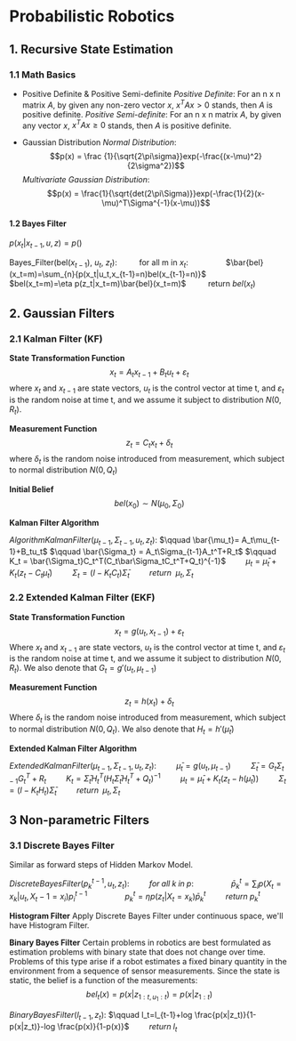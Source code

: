 # Probabilistic Robotics
## 1. Recursive State Estimation
### 1.1 Math Basics

- Positive Definite & Positive Semi-definite
*Positive Definite*: For an n x n matrix $A$, by given any non-zero vector $x$, $x^TAx>0$ stands, then $A$ is positive definite.
*Positive Semi-definite*: For an n x n matrix $A$, by given any vector $x$, $x^TAx \ge0$ stands, then $A$ is positive definite.

- Gaussian Distribution
*Normal Distribution*: 
$$p(x) = \frac {1}{\sqrt{2\pi\sigma}}exp(-\frac{(x-\mu)^2}{2\sigma^2})$$
*Multivariate Gaussian Distribution*: 
$$p(x) = \frac{1}{\sqrt{det(2\pi\Sigma)}}exp(-\frac{1}{2}(x-\mu)^T\Sigma^{-1}(x-\mu))$$

#### 1.2 Bayes Filter
$p(x_t|x_{t-1}, u, z) = p()$

Bayes_Filter(bel($x_{t-1}$), $u_t$, $z_t$):
$\qquad$ for all m in $x_t$:
$\qquad\qquad$$\bar{bel}(x_t=m)=\sum_{n}{p(x_t|u_t,x_{t-1}=n)bel(x_{t-1}=n)}$
$\qquad\qquad$$bel(x_t=m)=\eta p(z_t|x_t=m)\bar{bel}(x_t=m)$
$\qquad$ return $bel(x_t)$

## 2. Gaussian Filters

### 2.1 Kalman Filter (KF)

**State Transformation Function**
 $$x_t = A_tx_{t-1}+B_tu_t+\varepsilon_t$$
 where $x_t$ and $x_{t-1}$ are state vectors, $u_t$ is the control vector at time t, and $\varepsilon_t$ is the random noise at time t, and we assume it subject to distribution $N(0, R_t)$.

**Measurement Function**
 $$z_t=C_tx_t+\delta_t$$
where $\delta_t$ is the random noise introduced from measurement, which subject to normal distribution $N(0, Q_t)$

**Initial Belief**
$$bel(x_0) \sim N(\mu_0, \Sigma_0)$$

**Kalman Filter Algorithm**

$AlgorithmKalmanFilter(\mu_{t-1}, \Sigma_{t-1},u_t, z_t):$
$\qquad    \bar{\mu_t}= A_t\mu_{t-1}+B_tu_t$
$\qquad    \bar{\Sigma_t} = A_t\Sigma_{t-1}A_t^T+R_t$
$\qquad    K_t = \bar{\Sigma_t}C_t^T(C_t\bar\Sigma_tC_t^T+Q_t)^{-1}$
$\qquad    \mu_t = \bar\mu_t + K_t(z_t-C_t\bar\mu_t)$ 
$\qquad    \Sigma_t = (I-K_tC_t)\bar\Sigma_t$
$\qquad    return\:\;\mu_t, \Sigma_t$

### 2.2 Extended Kalman Filter (EKF)

**State Transformation Function**
 $$x_t = g(u_t, x_{t-1})+\varepsilon_t$$
 Where $x_t$ and $x_{t-1}$ are state vectors, $u_t$ is the control vector at time t, and $\varepsilon_t$ is the random noise at time t, and we assume it subject to distribution $N(0, R_t)$. We also denote that $G_t = g'(u_t, \mu_{t-1})$

**Measurement Function**
 $$z_t=h(x_t)+\delta_t$$
Where $\delta_t$ is the random noise introduced from measurement, which subject to normal distribution $N(0, Q_t)$. We also denote that $H_t=h'(\bar\mu_t)$

**Extended Kalman Filter Algorithm**

$ExtendedKalmanFilter(\mu_{t-1}, \Sigma_{t-1},u_t, z_t):$
$\qquad    \bar\mu_t = g(u_t, \mu_{t-1})$
$\qquad    \bar\Sigma_t = G_t\Sigma_{t-1}G_t^T+R_t$
$\qquad    K_t=\bar\Sigma_tH_t^T(H_t\bar\Sigma_tH_t^T+Q_t)^{-1}$
$\qquad    \mu_t = \bar\mu_t + K_t(z_t-h(\bar\mu_t))$
$\qquad    \Sigma_t=(I-K_tH_t)\bar\Sigma_t$
$\qquad    return\;\;\mu_t, \Sigma_t$

## 3 Non-parametric Filters
### 3.1 Discrete Bayes Filter
Similar as forward steps of Hidden Markov Model.

$DiscreteBayesFilter(p_k^{t-1},u_t,z_t):$
$\qquad    for\;all\;k\;in\;p:$
$\qquad \qquad    \bar p_k^t = \sum_i{p(X_t=x_k|u_t,X_t-1=x_i)p_i^{t-1}}$
$\qquad \qquad    p_k^t = \eta p(z_t|X_t=x_k)\bar p_k^t$
$\qquad    return\;p_k^t$

**Histogram Filter**
Apply Discrete Bayes Filter under continuous space, we'll have Histogram Filter.

**Binary Bayes Filter**
Certain problems in robotics are best formulated as estimation problems with binary
state that does not change over time. Problems of this type arise if a robot estimates
a fixed binary quantity in the environment from a sequence of sensor measurements.
Since the state is static, the belief is a function of the measurements:
$$bel_t(x)=p(x|z_{1:t,u_1:t})=p(x|z_{1:t})$$

$BinaryBayesFilter(l_{t-1},z_t):$
$\qquad  l_t=l_{t-1}+log \frac{p(x|z_t)}{1-p(x|z_t)}-log \frac{p(x)}{1-p(x)}$
$\qquad  return\;l_t$


<!--stackedit_data:
eyJoaXN0b3J5IjpbLTMxMTI2NDg3NSwtMjAyMjE1NzgyMSwtMT
A0NDE4NDQ3LC01NTQ3Mzc5OTMsLTE3MjE1ODM4MDcsNTU0NDMz
ODYwLDE2NTEwNDAyOTcsNjMzODI5NjQ3LC0xNTc3OTQ2ODA3LC
0xMzQ2MDQ5NjYxLDExNzQwODQ1NDEsNTQ3NzAzMTk2LC01ODgz
MDQyMjQsLTk4OTU0MDM0NCw3NTg0NzY5MDAsNDIyMjYzNDA0LC
0xMjQ1MTM2NTQsLTE5NTMwMTg2MDgsNzc4MDc3MDMxLDEyOTI3
ODM1MjddfQ==
-->
